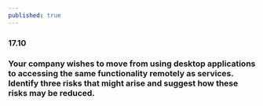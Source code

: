 ```yaml
---
published: true
---
```

### 17.10
### Your company wishes to move from using desktop applications to accessing the same functionality remotely as services. Identify three risks that might arise and suggest how these risks may be reduced.
